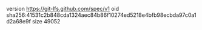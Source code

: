 version https://git-lfs.github.com/spec/v1
oid sha256:41531c2b848cda1324aec84b86f10274ed5218e4bfb98ecbda97c0a1d2a68e9f
size 49052
